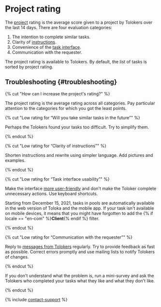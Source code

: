 # Project rating

The [project](../../glossary.md#project) rating is the average score given to a project by Tolokers over the last 14 days. There are four evaluation categories:

1. The intention to complete similar tasks.
1. Clarity of [instructions](../../glossary.md#instructions).
1. Convenience of the [task interface](../../glossary.md#task-interface).
1. Communication with the requester.

The project rating is available to Tolokers. By default, the list of tasks is sorted by project rating.

## Troubleshooting {#troubleshooting}

{% cut "How can I increase the project's rating?" %}

The project rating is the average rating across all categories. Pay particular attention to the categories for which you got the least points.

{% cut "Low rating for “Will you take similar tasks in the future”" %}

Perhaps the Tolokers found your tasks too difficult. Try to simplify them.

{% endcut %}

{% cut "Low rating for “Clarity of instructions”" %}

Shorten instructions and rewrite using simpler language. Add pictures and examples.

{% endcut %}

{% cut "Low rating for “Task interface usability”" %}

Make the interface [more user-friendly](spec.md) and don't make the Toloker complete unnecessary actions. Use keyboard shortcuts.

Starting from December 15, 2021, tasks in pools are automatically available in the web version of Toloka and the mobile app. If your task isn't available on mobile devices, it means that you might have forgotten to add the {% if locale == "en-com" %}**Client**{% endif %} filter.

{% endcut %}

{% cut "Low rating for “Communication with the requester”" %}

Reply to [messages from Tolokers](messaging.md) regularly. Try to provide feedback as fast as possible. Correct errors promptly and use mailing lists to notify Tolokers of changes.

{% endcut %}

If you don't understand what the problem is, run a mini-survey and ask the Tolokers who completed your tasks what they like and what they don't like.

{% endcut %}

{% include [contact-support](../_includes/contact-support.md) %}